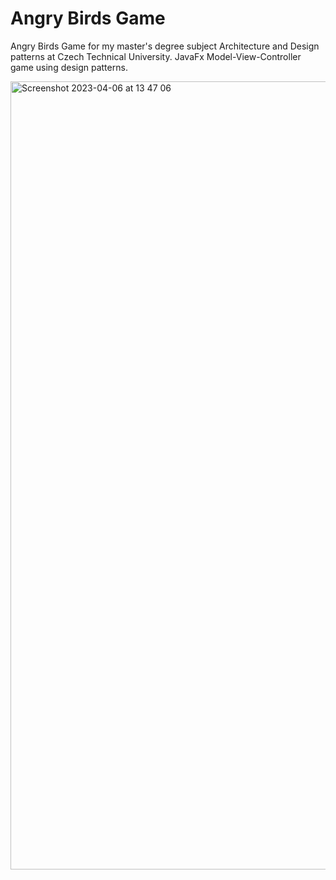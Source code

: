 # Angry Birds Game

Angry Birds Game for my master's degree subject Architecture and Design patterns at Czech Technical University. JavaFx Model-View-Controller game using design patterns. 

<img width="1261" alt="Screenshot 2023-04-06 at 13 47 06" src="https://user-images.githubusercontent.com/58262342/230368194-08461a59-4dd4-49c8-a991-5b57b4376b10.png">

